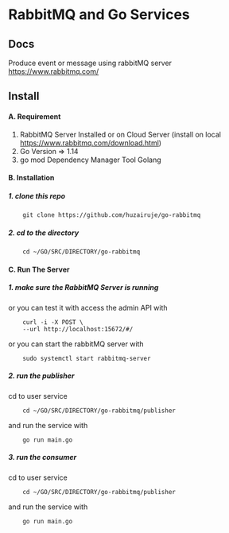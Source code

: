 # RabbitMQ and Go Services

## Docs
Produce event or message using rabbitMQ server https://www.rabbitmq.com/

## Install
#### A. Requirement
1. RabbitMQ Server Installed or on Cloud Server (install on local https://www.rabbitmq.com/download.html)
2. Go Version => 1.14
3. go mod Dependency Manager Tool Golang

#### B. Installation
##### 1. clone this repo
```$xslt
    git clone https://github.com/huzairuje/go-rabbitmq
```

##### 2. cd to the directory
```$xslt
    cd ~/GO/SRC/DIRECTORY/go-rabbitmq
```

#### C. Run The Server
##### 1. make sure the RabbitMQ Server is running
or you can test it with access the admin API with
```$xslt
    curl -i -X POST \
    --url http://localhost:15672/#/
```

or you can start the rabbitMQ server with
 ```$xslt
     sudo systemctl start rabbitmq-server
 ```
##### 2. run the publisher
cd to user service
```$xslt
    cd ~/GO/SRC/DIRECTORY/go-rabbitmq/publisher
```
and run the service with
```$xslt
    go run main.go
```

##### 3. run the consumer
cd to user service
```$xslt
    cd ~/GO/SRC/DIRECTORY/go-rabbitmq/publisher
```
and run the service with
```$xslt
    go run main.go
```